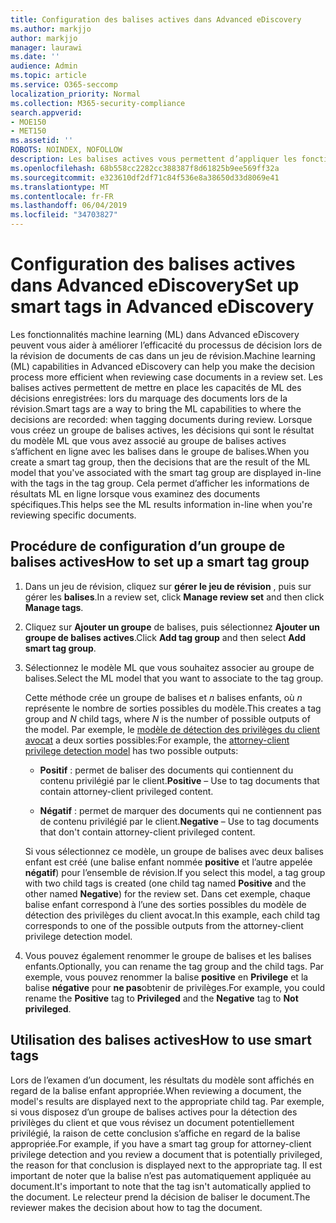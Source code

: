```yaml
---
title: Configuration des balises actives dans Advanced eDiscovery
ms.author: markjjo
author: markjjo
manager: laurawi
ms.date: ''
audience: Admin
ms.topic: article
ms.service: O365-seccomp
localization_priority: Normal
ms.collection: M365-security-compliance
search.appverid:
- MOE150
- MET150
ms.assetid: ''
ROBOTS: NOINDEX, NOFOLLOW
description: Les balises actives vous permettent d’appliquer les fonctionnalités d’apprentissage automatique lors de la révision du contenu dans un cas avancé de découverte électronique. Utilisez des groupes de balises actives pour afficher les résultats des modèles de détection d’apprentissage automatique, tels que le modèle de privilège avocat-client.
ms.openlocfilehash: 68b558cc2282cc388387f8d61825b9ee569ff32a
ms.sourcegitcommit: e323610df2df71c84f536e8a38650d33d8069e41
ms.translationtype: MT
ms.contentlocale: fr-FR
ms.lasthandoff: 06/04/2019
ms.locfileid: "34703827"
---
```

# <a name="set-up-smart-tags-in-advanced-ediscovery"></a><span data-ttu-id="65e4b-104">Configuration des balises actives dans Advanced eDiscovery</span><span class="sxs-lookup"><span data-stu-id="65e4b-104">Set up smart tags in Advanced eDiscovery</span></span>

<span data-ttu-id="65e4b-105">Les fonctionnalités machine learning (ML) dans Advanced eDiscovery peuvent vous aider à améliorer l’efficacité du processus de décision lors de la révision de documents de cas dans un jeu de révision.</span><span class="sxs-lookup"><span data-stu-id="65e4b-105">Machine learning (ML) capabilities in Advanced eDiscovery can help you make the decision process more efficient when reviewing case documents in a review set.</span></span> <span data-ttu-id="65e4b-106">Les balises actives permettent de mettre en place les capacités de ML des décisions enregistrées: lors du marquage des documents lors de la révision.</span><span class="sxs-lookup"><span data-stu-id="65e4b-106">Smart tags are a way to bring the ML capabilities to where the decisions are recorded: when tagging documents during review.</span></span> <span data-ttu-id="65e4b-107">Lorsque vous créez un groupe de balises actives, les décisions qui sont le résultat du modèle ML que vous avez associé au groupe de balises actives s’affichent en ligne avec les balises dans le groupe de balises.</span><span class="sxs-lookup"><span data-stu-id="65e4b-107">When you create a smart tag group, then the decisions that are the result of the ML model that you've associated with the smart tag group are displayed in-line with the tags in the tag group.</span></span> <span data-ttu-id="65e4b-108">Cela permet d’afficher les informations de résultats ML en ligne lorsque vous examinez des documents spécifiques.</span><span class="sxs-lookup"><span data-stu-id="65e4b-108">This helps see the ML results information in-line when you're reviewing specific documents.</span></span>

## <a name="how-to-set-up-a-smart-tag-group"></a><span data-ttu-id="65e4b-109">Procédure de configuration d’un groupe de balises actives</span><span class="sxs-lookup"><span data-stu-id="65e4b-109">How to set up a smart tag group</span></span>

1. <span data-ttu-id="65e4b-110">Dans un jeu de révision, cliquez sur **gérer le jeu de révision** , puis sur gérer les **balises**.</span><span class="sxs-lookup"><span data-stu-id="65e4b-110">In a review set, click **Manage review set** and then click **Manage tags**.</span></span>

2. <span data-ttu-id="65e4b-111">Cliquez sur **Ajouter un groupe** de balises, puis sélectionnez **Ajouter un groupe de balises actives**.</span><span class="sxs-lookup"><span data-stu-id="65e4b-111">Click **Add tag group** and then select **Add smart tag group**.</span></span>

3. <span data-ttu-id="65e4b-112">Sélectionnez le modèle ML que vous souhaitez associer au groupe de balises.</span><span class="sxs-lookup"><span data-stu-id="65e4b-112">Select the ML model that you want to associate to the tag group.</span></span>
    
   <span data-ttu-id="65e4b-113">Cette méthode crée un groupe de balises et *n* balises enfants, où *n* représente le nombre de sorties possibles du modèle.</span><span class="sxs-lookup"><span data-stu-id="65e4b-113">This creates a tag group and *N* child tags, where *N* is the number of possible outputs of the model.</span></span> <span data-ttu-id="65e4b-114">Par exemple, le [modèle de détection des privilèges du client avocat](attorney-privilege-detection.md) a deux sorties possibles:</span><span class="sxs-lookup"><span data-stu-id="65e4b-114">For example, the [attorney-client privilege detection model](attorney-privilege-detection.md) has two possible outputs:</span></span> 

   - <span data-ttu-id="65e4b-115">**Positif** : permet de baliser des documents qui contiennent du contenu privilégié par le client.</span><span class="sxs-lookup"><span data-stu-id="65e4b-115">**Positive** – Use to tag documents that contain attorney-client privileged content.</span></span>
   
   - <span data-ttu-id="65e4b-116">**Négatif** : permet de marquer des documents qui ne contiennent pas de contenu privilégié par le client.</span><span class="sxs-lookup"><span data-stu-id="65e4b-116">**Negative** – Use to tag documents that don't contain attorney-client privileged content.</span></span>
    
    <span data-ttu-id="65e4b-117">Si vous sélectionnez ce modèle, un groupe de balises avec deux balises enfant est créé (une balise enfant nommée **positive** et l’autre appelée **négatif**) pour l’ensemble de révision.</span><span class="sxs-lookup"><span data-stu-id="65e4b-117">If you select this model, a tag group with two child tags is created (one child tag named **Positive** and the other named **Negative**) for the review set.</span></span> <span data-ttu-id="65e4b-118">Dans cet exemple, chaque balise enfant correspond à l’une des sorties possibles du modèle de détection des privilèges du client avocat.</span><span class="sxs-lookup"><span data-stu-id="65e4b-118">In this example, each child tag corresponds to one of the possible outputs from the attorney-client privilege detection model.</span></span>

4. <span data-ttu-id="65e4b-119">Vous pouvez également renommer le groupe de balises et les balises enfants.</span><span class="sxs-lookup"><span data-stu-id="65e4b-119">Optionally, you can rename the tag group and the child tags.</span></span> <span data-ttu-id="65e4b-120">Par exemple, vous pouvez renommer la balise **positive** en **Privilege** et la balise **négative** pour **ne pas**obtenir de privilèges.</span><span class="sxs-lookup"><span data-stu-id="65e4b-120">For example, you could rename the **Positive** tag to **Privileged** and the **Negative** tag to **Not privileged**.</span></span>

## <a name="how-to-use-smart-tags"></a><span data-ttu-id="65e4b-121">Utilisation des balises actives</span><span class="sxs-lookup"><span data-stu-id="65e4b-121">How to use smart tags</span></span>

<span data-ttu-id="65e4b-122">Lors de l’examen d’un document, les résultats du modèle sont affichés en regard de la balise enfant appropriée.</span><span class="sxs-lookup"><span data-stu-id="65e4b-122">When reviewing a document, the model's results are displayed next to the appropriate child tag.</span></span> <span data-ttu-id="65e4b-123">Par exemple, si vous disposez d’un groupe de balises actives pour la détection des privilèges du client et que vous révisez un document potentiellement privilégié, la raison de cette conclusion s’affiche en regard de la balise appropriée.</span><span class="sxs-lookup"><span data-stu-id="65e4b-123">For example, if you have a smart tag group for attorney-client privilege detection and you review a document that is potentially privileged, the reason for that conclusion is displayed next to the appropriate tag.</span></span> <span data-ttu-id="65e4b-124">Il est important de noter que la balise n’est pas automatiquement appliquée au document.</span><span class="sxs-lookup"><span data-stu-id="65e4b-124">It's important to note that the tag isn't automatically applied to the document.</span></span> <span data-ttu-id="65e4b-125">Le relecteur prend la décision de baliser le document.</span><span class="sxs-lookup"><span data-stu-id="65e4b-125">The reviewer makes the decision about how to tag the document.</span></span>